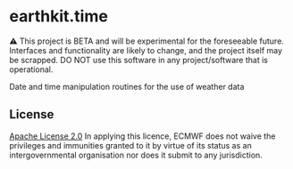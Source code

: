 # earthkit.time

:warning: This project is BETA and will be experimental for the foreseeable
future. Interfaces and functionality are likely to change, and the project
itself may be scrapped. DO NOT use this software in any project/software that is
operational.

Date and time manipulation routines for the use of weather data

## License
[Apache License 2.0](LICENSE) In applying this licence, ECMWF does not waive the privileges and immunities
granted to it by virtue of its status as an intergovernmental organisation nor does it submit to any jurisdiction.